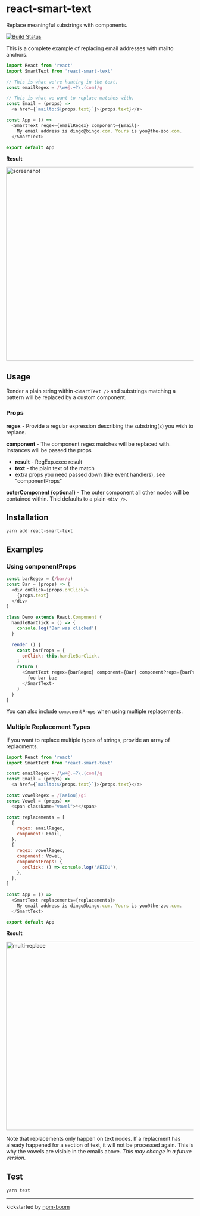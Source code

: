 # react-smart-text

Replace meaningful substrings with components.

[![Build Status](https://travis-ci.org/understory-dev/react-smart-text.svg?branch=master)](https://travis-ci.org/understory-dev/react-smart-text)

This is a complete example of replacing email addresses with mailto anchors.

```js
import React from 'react'
import SmartText from 'react-smart-text'

// This is what we're hunting in the text.
const emailRegex = /\w+@.+?\.(com)/g

// This is what we want to replace matches with.
const Email = (props) =>
  <a href={`mailto:${props.text}`}>{props.text}</a>

const App = () =>
  <SmartText regex={emailRegex} component={Email}>
    My email address is dingo@bingo.com. Yours is you@the-zoo.com.
  </SmartText>

export default App
```

**Result**

<img width="520" alt="screenshot" src="https://cloud.githubusercontent.com/assets/1720010/25159597/680340e4-2476-11e7-90fd-c54fe07494ba.png">


## Usage

Render a plain string within `<SmartText />` and substrings matching a pattern
will be replaced by a custom component.

### Props

**regex** - Provide a regular expression describing the substring(s) you wish to
replace.

**component** - The component regex matches will be replaced with. Instances will be passed the props

* **result** - RegExp.exec result
* **text** - the plain text of the match
* extra props you need passed down (like event handlers), see "componentProps"

**outerComponent (optional)** - The outer component all other nodes will be
contained within.  Thid defaults to a plain `<div />`.


## Installation

`yarn add react-smart-text`


## Examples

### Using componentProps

```js
const barRegex = (/bar/g)
const Bar = (props) => (
  <div onClick={props.onClick}>
    {props.text}
  </div>
)

class Demo extends React.Component {
  handleBarClick = () => {
    console.log('Bar was clicked')
  }

  render () {
    const barProps = {
      onClick: this.handleBarClick,
    }
    return (
      <SmartText regex={barRegex} component={Bar} componentProps={barProps}>
        foo bar baz
      </SmartText>
    )
  }
}
```

You can also include `componentProps` when using multiple replacements.

### Multiple Replacement Types

If you want to replace multiple types of strings, provide an array of
replacments.

```js
import React from 'react'
import SmartText from 'react-smart-text'

const emailRegex = /\w+@.+?\.(com)/g
const Email = (props) =>
  <a href={`mailto:${props.text}`}>{props.text}</a>

const vowelRegex = /[aeiou]/gi
const Vowel = (props) =>
  <span className="vowel">*</span>

const replacements = [
  {
    regex: emailRegex,
    component: Email,
  },
  {
    regex: vowelRegex,
    component: Vowel,
    componentProps: {
      onClick: () => console.log('AEIOU'),
    },
  },
]

const App = () =>
  <SmartText replacements={replacements}>
    My email address is dingo@bingo.com. Yours is you@the-zoo.com.
  </SmartText>

export default App
```

**Result**

<img width="506" alt="multi-replace" src="https://cloud.githubusercontent.com/assets/1720010/25239308/49368b54-25b5-11e7-9110-3ca4945a6d78.png">

Note that replacements only happen on text nodes.  If a replacment has already
happened for a section of text, it will not be processed again.  This is why the
vowels are visible in the emails above.  *This may change in a future version.*


## Test

`yarn test`





---
kickstarted by [npm-boom][npm-boom]

[npm-boom]: https://github.com/reergymerej/npm-boom
